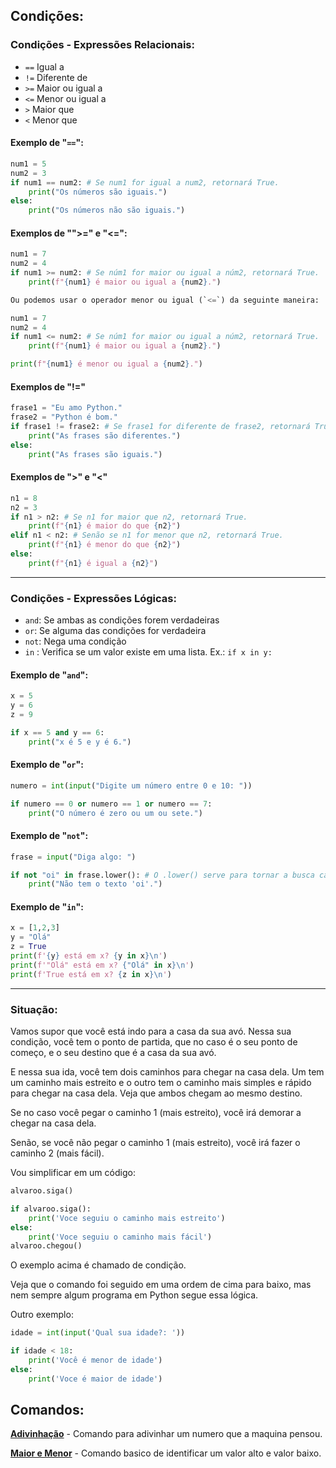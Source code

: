 ## Condições:

### Condições - Expressões Relacionais:
- `==` Igual a
- `!=` Diferente de
-  `>=` Maior ou igual a
- `<=` Menor ou igual a
-  `>` Maior que
-  `<` Menor que

#### Exemplo de "`==`":
```python
num1 = 5
num2 = 3
if num1 == num2: # Se num1 for igual a num2, retornará True.
    print("Os números são iguais.")
else:
    print("Os números não são iguais.")
```
#### Exemplos de "">=" e "<=":
```python
num1 = 7
num2 = 4
if num1 >= num2: # Se núm1 for maior ou igual a núm2, retornará True.
    print(f"{num1} é maior ou igual a {num2}.")

Ou podemos usar o operador menor ou igual (`<=`) da seguinte maneira:

num1 = 7
num2 = 4
if num1 <= num2: # Se núm1 for maior ou igual a núm2, retornará True.
    print(f"{num1} é maior ou igual a {num2}.")

print(f"{num1} é menor ou igual a {num2}.")
```
#### Exemplos de "!="
```python
frase1 = "Eu amo Python."
frase2 = "Python é bom."
if frase1 != frase2: # Se frase1 for diferente de frase2, retornará True.
    print("As frases são diferentes.")
else:
    print("As frases são iguais.")
```
#### Exemplos de ">" e "<"
```python
n1 = 8
n2 = 3
if n1 > n2: # Se n1 for maior que n2, retornará True.
    print(f"{n1} é maior do que {n2}")
elif n1 < n2: # Senão se n1 for menor que n2, retornará True.
    print(f"{n1} é menor do que {n2}")
else:
    print(f"{n1} é igual a {n2}")
```
---
### Condições - Expressões Lógicas:
-  `and`: Se ambas as condições forem verdadeiras
-  `or`: Se alguma das condições for verdadeira
-  `not`: Nega uma condição
-  `in` : Verifica se um valor existe em uma lista. Ex.: `if x in y:`

#### Exemplo de "`and`":
```python
x = 5
y = 6
z = 9

if x == 5 and y == 6:
    print("x é 5 e y é 6.")
```
#### Exemplo de "`or`":
```python
numero = int(input("Digite um número entre 0 e 10: "))

if numero == 0 or numero == 1 or numero == 7:
    print("O número é zero ou um ou sete.")
```
#### Exemplo de "`not`":
```python
frase = input("Diga algo: ")

if not "oi" in frase.lower(): # O .lower() serve para tornar a busca case insensível.
    print("Não tem o texto 'oi'.")
```
#### Exemplo de "`in`":
```python
x = [1,2,3]
y = "Olá"
z = True
print(f'{y} está em x? {y in x}\n')
print(f'"Olá" está em x? {"Olá" in x}\n')
print(f'True está em x? {z in x}\n')
```
---
### Situação:
Vamos supor que você está indo para a casa da sua avó. Nessa sua condição, você tem o ponto de partida, que no caso é o seu ponto de começo, e o seu destino que é a casa da sua avó.

E nessa sua ida, você tem dois caminhos para chegar na casa dela. Um tem um caminho mais estreito e o outro tem o caminho mais simples e rápido para chegar na casa dela. Veja que ambos chegam ao mesmo destino.

Se no caso você pegar o caminho 1 (mais estreito), você irá demorar a chegar na casa dela.

Senão, se você não pegar o caminho 1 (mais estreito), você irá fazer o caminho 2 (mais fácil).

Vou simplificar em um código:
```python
alvaroo.siga()

if alvaroo.siga():
    print('Voce seguiu o caminho mais estreito')
else:
    print('Voce seguiu o caminho mais fácil')
alvaroo.chegou()
```
O exemplo acima é chamado de condição.

Veja que o comando foi seguido em uma ordem de cima para baixo, mas nem sempre algum programa em Python segue essa lógica.

Outro exemplo:
```python
idade = int(input('Qual sua idade?: '))

if idade < 18:
    print('Você é menor de idade')
else:
    print('Voce é maior de idade')
```

## Comandos:
**[Adivinhação](./6-%20Condições/01adivinhação.py)** - Comando para adivinhar um numero que a maquina pensou.

**[Maior e Menor](./6-%20Condições/02maior-e-menor.py)** - Comando basico de identificar um valor alto e valor baixo.
